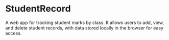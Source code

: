 # StudentRecord
A web app for tracking student marks by class. It allows users to add, view, and delete student records, with data stored locally in the browser for easy access.
